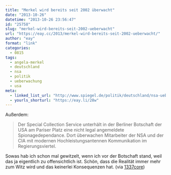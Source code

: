 ```yaml
---
title: "Merkel wird bereits seit 2002 überwacht"
date: "2013-10-26"
datetime: "2013-10-26 23:56:47"
id: "25758"
slug: "merkel-wird-bereits-seit-2002-ueberwacht"
url: "https://eay.cc/2013/merkel-wird-bereits-seit-2002-ueberwacht/"
author: "eay"
format: "link"
categories:
  - 0815
tags:
  - angela-merkel
  - deutschland
  - nsa
  - politik
  - ueberwachung
  - usa
meta:
  - linked_list_url: "http://www.spiegel.de/politik/deutschland/nsa-ueberwachung-merkel-steht-seit-2002-auf-us-abhoerliste-a-930193.html"
  - yourls_shorturl: "https://eay.li/28w"
---
```


Außerdem:

> Der Special Collection Service unterhält in der Berliner Botschaft der USA am Pariser Platz eine nicht legal angemeldete Spionagedependance. Dort überwachen Mitarbeiter der NSA und der CIA mit modernen Hochleistungsantennen Kommunikation im Regierungsviertel.

Sowas hab ich schon mal gewitzelt, wenn ich vor der Botschaft stand, weil das ja eigentlich zu offensichtlich ist. Schön, dass die Realität immer mehr zum Witz wird und das keinerlei Konsequenzen hat. (via [1337core](http://www.1337core.de/merkel-steht-seit-2002-auf-der-ueberwachungsliste/))
